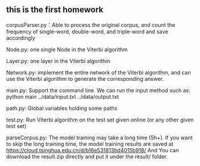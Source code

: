## this is the first homework

corpusParser.py：Able to process the original corpus, and count the frequency of single-word, double-word, and triple-word and save accordingly

Node.py: one single Node in the Viterbi algorithm

Layer.py: one layer in the Viterbi algorithm

Network.py: implement the entire network of the Viterbi algorithm, and can use the Viterbi algorithm to generate the corresponding answer.

main.py: Support the command line. We can run the input method such as: python main ../data/input.txt ../data/output.txt

path.py: Global variables holding some paths

test.py: Run Viterbi algorithm on the test set given online (or any other given test set)

parseCorpus.py: The model training may take a long time (5h+). If you want to skip the long training time, the model training results are saved at https://cloud.tsinghua.edu.cn/d/b16e531813bd4015b918/ And You can download the result.zip directly and put it under the result/ folder.
